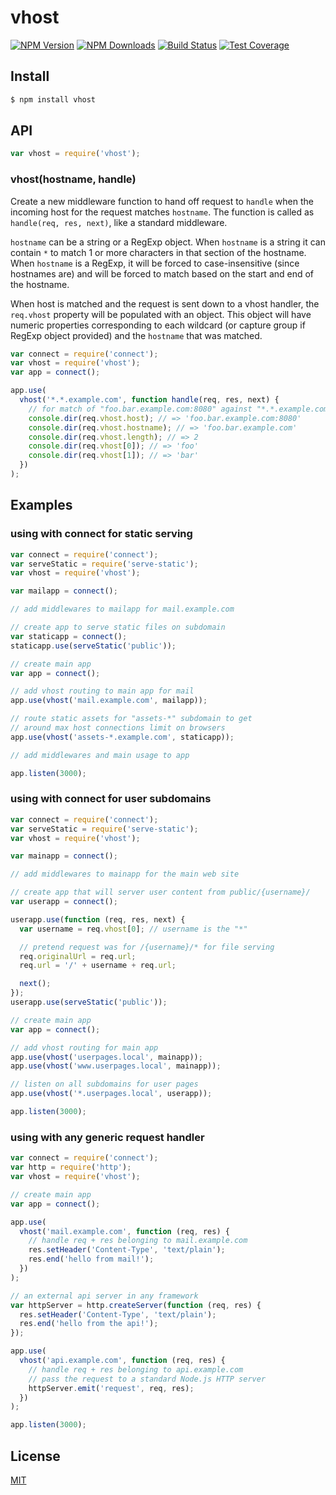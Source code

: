 # vhost

[![NPM Version][npm-image]][npm-url] [![NPM Downloads][downloads-image]][downloads-url] [![Build Status][travis-image]][travis-url] [![Test Coverage][coveralls-image]][coveralls-url]

## Install

```sh
$ npm install vhost
```

## API

<!-- eslint-disable no-unused-vars -->

```js
var vhost = require('vhost');
```

### vhost(hostname, handle)

Create a new middleware function to hand off request to `handle` when the incoming host for the request matches `hostname`. The function is called as `handle(req, res, next)`, like a standard middleware.

`hostname` can be a string or a RegExp object. When `hostname` is a string it can contain `*` to match 1 or more characters in that section of the hostname. When `hostname` is a RegExp, it will be forced to case-insensitive (since hostnames are) and will be forced to match based on the start and end of the hostname.

When host is matched and the request is sent down to a vhost handler, the `req.vhost` property will be populated with an object. This object will have numeric properties corresponding to each wildcard (or capture group if RegExp object provided) and the `hostname` that was matched.

```js
var connect = require('connect');
var vhost = require('vhost');
var app = connect();

app.use(
  vhost('*.*.example.com', function handle(req, res, next) {
    // for match of "foo.bar.example.com:8080" against "*.*.example.com":
    console.dir(req.vhost.host); // => 'foo.bar.example.com:8080'
    console.dir(req.vhost.hostname); // => 'foo.bar.example.com'
    console.dir(req.vhost.length); // => 2
    console.dir(req.vhost[0]); // => 'foo'
    console.dir(req.vhost[1]); // => 'bar'
  })
);
```

## Examples

### using with connect for static serving

```js
var connect = require('connect');
var serveStatic = require('serve-static');
var vhost = require('vhost');

var mailapp = connect();

// add middlewares to mailapp for mail.example.com

// create app to serve static files on subdomain
var staticapp = connect();
staticapp.use(serveStatic('public'));

// create main app
var app = connect();

// add vhost routing to main app for mail
app.use(vhost('mail.example.com', mailapp));

// route static assets for "assets-*" subdomain to get
// around max host connections limit on browsers
app.use(vhost('assets-*.example.com', staticapp));

// add middlewares and main usage to app

app.listen(3000);
```

### using with connect for user subdomains

```js
var connect = require('connect');
var serveStatic = require('serve-static');
var vhost = require('vhost');

var mainapp = connect();

// add middlewares to mainapp for the main web site

// create app that will server user content from public/{username}/
var userapp = connect();

userapp.use(function (req, res, next) {
  var username = req.vhost[0]; // username is the "*"

  // pretend request was for /{username}/* for file serving
  req.originalUrl = req.url;
  req.url = '/' + username + req.url;

  next();
});
userapp.use(serveStatic('public'));

// create main app
var app = connect();

// add vhost routing for main app
app.use(vhost('userpages.local', mainapp));
app.use(vhost('www.userpages.local', mainapp));

// listen on all subdomains for user pages
app.use(vhost('*.userpages.local', userapp));

app.listen(3000);
```

### using with any generic request handler

```js
var connect = require('connect');
var http = require('http');
var vhost = require('vhost');

// create main app
var app = connect();

app.use(
  vhost('mail.example.com', function (req, res) {
    // handle req + res belonging to mail.example.com
    res.setHeader('Content-Type', 'text/plain');
    res.end('hello from mail!');
  })
);

// an external api server in any framework
var httpServer = http.createServer(function (req, res) {
  res.setHeader('Content-Type', 'text/plain');
  res.end('hello from the api!');
});

app.use(
  vhost('api.example.com', function (req, res) {
    // handle req + res belonging to api.example.com
    // pass the request to a standard Node.js HTTP server
    httpServer.emit('request', req, res);
  })
);

app.listen(3000);
```

## License

[MIT](LICENSE)

[npm-image]: https://img.shields.io/npm/v/vhost.svg
[npm-url]: https://npmjs.org/package/vhost
[travis-image]: https://img.shields.io/travis/expressjs/vhost/master.svg
[travis-url]: https://travis-ci.org/expressjs/vhost
[coveralls-image]: https://img.shields.io/coveralls/expressjs/vhost/master.svg
[coveralls-url]: https://coveralls.io/r/expressjs/vhost
[downloads-image]: https://img.shields.io/npm/dm/vhost.svg
[downloads-url]: https://npmjs.org/package/vhost
